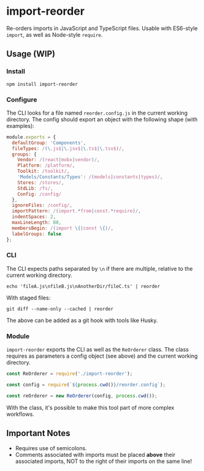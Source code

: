 # import-reorder

Re-orders imports in JavaScript and TypeScript files. Usable with ES6-style `import`, as well as Node-style `require`.

## Usage (WIP)

### Install

```shell
npm install import-reorder
```

### Configure

The CLI looks for a file named `reorder.config.js` in the current working directory. The config should export an object with the following shape (with examples):

```javascript
module.exports = {
  defaultGroup: 'Components',
  fileTypes: /(\.js$|\.jsx$|\.ts$|\.tsx$)/,
  groups: {
    Vendor: /(react|mobx|vendor)/,
    Platform: /platform/,
    Toolkit: /toolkit/,
    'Models/Constants/Types': /(models|constants|types)/,
    Stores: /stores/,
    StdLib: /fs/,
    Config: /config/
  },
  ignoreFiles: /config/,
  importPattern: /(import.*from|const.*require)/,
  indentSpaces: 2,
  maxLineLength: 80,
  membersBegin: /(import \{|const \{)/,
  labelGroups: false
};
```

### CLI

The CLI expects paths separated by `\n` if there are multiple, relative to the current working directory.

```shell
echo 'fileA.js\nfileB.js\nAnotherDir/fileC.ts' | reorder
```

With staged files:

```shell
git diff --name-only --cached | reorder
```

The above can be added as a git hook with tools like Husky.

### Module

`import-reorder` exports the CLI as well as the `ReOrderer` class. The class requires as parameters a config object (see above) and the current working directory.

```javascript
const ReOrderer = require('./import-reorder');

const config = require(`${process.cwd()}/reorder.config`);

const reOrderer = new ReOrderer(config, process.cwd());
```

With the class, it's possible to make this tool part of more complex workflows.

## Important Notes

- Requires use of semicolons.
- Comments associated with imports must be placed **above** their associated imports, NOT to the right of their imports on the same line!
